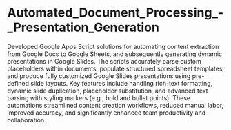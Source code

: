 # Automated_Document_Processing_-_Presentation_Generation
Developed Google Apps Script solutions for automating content extraction from Google Docs to Google Sheets, and subsequently generating dynamic presentations in Google Slides. The scripts accurately parse custom placeholders within documents, populate structured spreadsheet templates, and produce fully customized Google Slides presentations using pre-defined slide layouts. Key features include handling rich-text formatting, dynamic slide duplication, placeholder substitution, and advanced text parsing with styling markers (e.g., bold and bullet points). These automations streamlined content creation workflows, reduced manual labor, improved accuracy, and significantly enhanced team productivity and collaboration.
